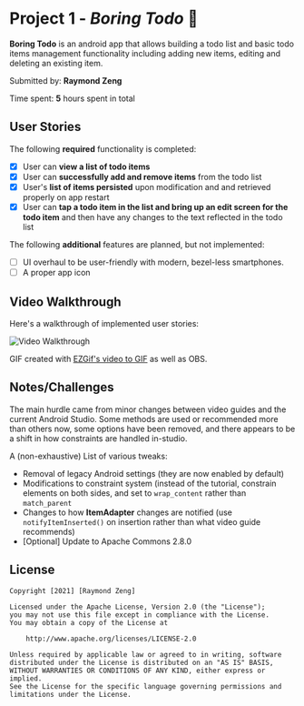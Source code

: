 # Project 1 - *Boring Todo* 📝

**Boring Todo** is an android app that allows building a todo list and basic todo items management functionality including adding new items, editing and deleting an existing item.

Submitted by: **Raymond Zeng**

Time spent: **5** hours spent in total

## User Stories

The following **required** functionality is completed:

* [x] User can **view a list of todo items**
* [x] User can **successfully add and remove items** from the todo list
* [x] User's **list of items persisted** upon modification and and retrieved properly on app restart
* [x] User can **tap a todo item in the list and bring up an edit screen for the todo item** and then have any changes to the text reflected in the todo list

The following **additional** features are planned, but not implemented:

* [ ] UI overhaul to be user-friendly with modern, bezel-less smartphones.
* [ ] A proper app icon

## Video Walkthrough

Here's a walkthrough of implemented user stories:

<img src='https://i.imgur.com/9swsD8q.gif' title='Video Walkthrough' width='' alt='Video Walkthrough' />

GIF created with [EZGif's video to GIF](https://ezgif.com/video-to-gif) as well as OBS.

## Notes/Challenges
The main hurdle came from minor changes between video guides and the current Android Studio. Some methods are used or recommended more than others now, some options have been removed, and there appears to be a shift in how constraints are handled in-studio.

A (non-exhaustive) List of various tweaks:
- Removal of legacy Android settings (they are now enabled by default)
- Modifications to constraint system (instead of the tutorial, constrain elements on both sides, and set to `wrap_content` rather than `match_parent`
- Changes to how **ItemAdapter** changes are notified (use `notifyItemInserted()` on insertion rather than what video guide recommends)
- [Optional] Update to Apache Commons 2.8.0


## License

    Copyright [2021] [Raymond Zeng]

    Licensed under the Apache License, Version 2.0 (the "License");
    you may not use this file except in compliance with the License.
    You may obtain a copy of the License at

        http://www.apache.org/licenses/LICENSE-2.0

    Unless required by applicable law or agreed to in writing, software
    distributed under the License is distributed on an "AS IS" BASIS,
    WITHOUT WARRANTIES OR CONDITIONS OF ANY KIND, either express or implied.
    See the License for the specific language governing permissions and
    limitations under the License.
